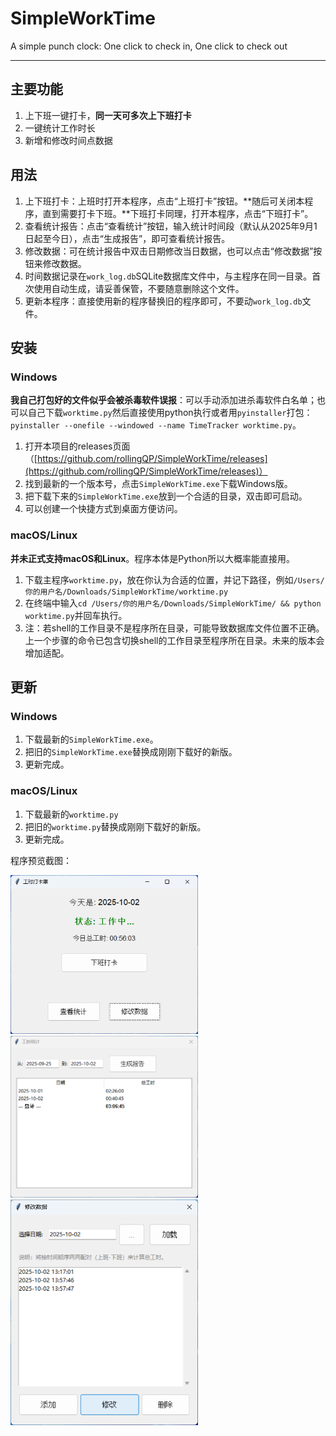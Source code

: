 # SimpleWorkTime
A simple punch clock: One click to check in, One click to check out

------
## 主要功能
1. 上下班一键打卡，**同一天可多次上下班打卡**
2. 一键统计工作时长
3. 新增和修改时间点数据

## 用法
1. 上下班打卡：上班时打开本程序，点击“上班打卡”按钮。**随后可关闭本程序，直到需要打卡下班。**下班打卡同理，打开本程序，点击“下班打卡”。
2. 查看统计报告：点击“查看统计”按钮，输入统计时间段（默认从2025年9月1日起至今日），点击“生成报告”，即可查看统计报告。
3. 修改数据：可在统计报告中双击日期修改当日数据，也可以点击“修改数据”按钮来修改数据。
4. 时间数据记录在```work_log.db```SQLite数据库文件中，与主程序在同一目录。首次使用自动生成，请妥善保管，不要随意删除这个文件。
5. 更新本程序：直接使用新的程序替换旧的程序即可，不要动```work_log.db```文件。

## 安装
### Windows
**我自己打包好的文件似乎会被杀毒软件误报**：可以手动添加进杀毒软件白名单；也可以自己下载```worktime.py```然后直接使用python执行或者用```pyinstaller```打包：```pyinstaller --onefile --windowed --name TimeTracker worktime.py```。
1. 打开本项目的releases页面（[https://github.com/rollingQP/SimpleWorkTime/releases](https://github.com/rollingQP/SimpleWorkTime/releases)）
2. 找到最新的一个版本号，点击```SimpleWorkTime.exe```下载Windows版。
3. 把下载下来的```SimpleWorkTime.exe```放到一个合适的目录，双击即可启动。
4. 可以创建一个快捷方式到桌面方便访问。

### macOS/Linux
**并未正式支持macOS和Linux**。程序本体是Python所以大概率能直接用。
1. 下载主程序```worktime.py```，放在你认为合适的位置，并记下路径，例如```/Users/你的用户名/Downloads/SimpleWorkTime/worktime.py```
2. 在终端中输入```cd /Users/你的用户名/Downloads/SimpleWorkTime/ && python worktime.py```并回车执行。
3. 注：若shell的工作目录不是程序所在目录，可能导致数据库文件位置不正确。上一个步骤的命令已包含切换shell的工作目录至程序所在目录。未来的版本会增加适配。

## 更新
### Windows
1. 下载最新的```SimpleWorkTime.exe```。
2. 把旧的```SimpleWorkTime.exe```替换成刚刚下载好的新版。
3. 更新完成。

### macOS/Linux
1. 下载最新的```worktime.py```
2. 把旧的```worktime.py```替换成刚刚下载好的新版。
3. 更新完成。


程序预览截图：

<img src="img/main_window.png" width="300">
<img src="img/statistics_window.png" width="300">
<img src="img/alt_window.png" width="300">
